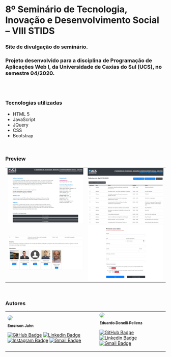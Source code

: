 # 8º Seminário de Tecnologia, Inovação e Desenvolvimento Social – VIII STIDS

### Site de divulgação do seminário.
### Projeto desenvolvido para a disciplina de Programação de Aplicações Web I, da Universidade de Caxias do Sul (UCS), no semestre 04/2020.

<br>
<br>

<!-- ### Para acessá-lo
O site pode ser acessado através do link: https://emersonjahn.github.io/Seminario_de_Tecnologia

<br> -->

### Tecnologias utilizadas
- HTML 5
- JavaScript
- JQuery
- CSS
- Bootstrap

<br>

### Preview

<table border=0>
    <tr>
        <td>
            <img src="./imagens/index.jpeg" alt="Index" width="400"/>
        </td>
        <td>
            <img src="./imagens/palestras.jpeg" alt="Palestras" width="400"/>
        </td>
    </tr>
    <tr>
        <td>
            <img src="./imagens/desc_palestras.jpeg" alt="Descrição das Palestras" width="400"/>
        <td>
            <img src="./imagens/formulario.jpeg" alt="Formulário" width="400"/>
        </td>
    </tr>
</table>

<br>

### Autores

<table border=0>
<tr>
<td>
<a href="https://github.com/EmersonJahn">
<img style="border-radius: 50%;" src="https://avatars3.githubusercontent.com/u/68763696?s=400&u=c823bbab5b472417b5d7883037989fd503be07c2&v=4" width="100px">
<br>
<sub><b>Emerson Jahn</b></sub></a> <a href="https://github.com/EmersonJahn" title="GitHub"></a>

[![GitHub Badge](https://img.shields.io/badge/-black?style=flat-square&logo=GitHub&logoColor=white&link=https://github.com/EmersonJahn//)](https://github.com/EmersonJahn/) 
[![Linkedin Badge](https://img.shields.io/badge/-blue?style=flat-square&logo=Linkedin&logoColor=white&link=https://www.linkedin.com/in/emerson-jahn-76285a180//)](https://www.linkedin.com/in/emerson-jahn-76285a180/) 
[![Instagram Badge](https://img.shields.io/badge/-blueviolet?style=flat-square&logo=Instagram&logoColor=white&link=https://www.instagram.com/emerson_jahn//)](https://www.instagram.com/emerson_jahn) 
[![Gmail Badge](https://img.shields.io/badge/-c14438?style=flat-square&logo=Gmail&logoColor=white&link=mailto:emersonajahn.com)](mailto:emersonajahn@gmail.com)
</td>
<td>
<a href="https://github.com/donelli">
<img style="border-radius: 50%;" src="https://avatars1.githubusercontent.com/u/49295044?s=400&v=4" width="100px">
<br>
<sub><b>Eduardo Donelli Pellenz</b></sub></a> <a href="https://github.com/donelli" title="GitHub"></a>

[![GitHub Badge](https://img.shields.io/badge/-black?style=flat-square&logo=GitHub&logoColor=white&link=https://github.com/donelli//)](https://github.com/donelli/) 
[![Linkedin Badge](https://img.shields.io/badge/-blue?style=flat-square&logo=Linkedin&logoColor=white&link=https://www.linkedin.com/in/eduardo-donelli-pellenz-6679a619a//)](https://www.linkedin.com/in/eduardo-donelli-pellenz-6679a619a/)
[![Gmail Badge](https://img.shields.io/badge/-c14438?style=flat-square&logo=Gmail&logoColor=white&link=mailto:emersonajahn.com)](mailto:eduardopellenz@hotmail.com)
</td>
</tr>

</table>

